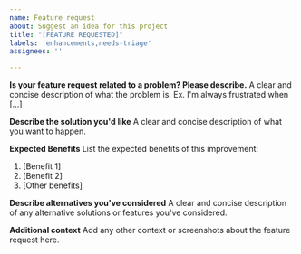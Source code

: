 ```yaml
---
name: Feature request
about: Suggest an idea for this project
title: "[FEATURE REQUESTED]"
labels: 'enhancements,needs-triage'
assignees: ''

---
```


**Is your feature request related to a problem? Please describe.**
A clear and concise description of what the problem is. Ex. I'm always frustrated when [...]

**Describe the solution you'd like**
A clear and concise description of what you want to happen.


**Expected Benefits**
List the expected benefits of this improvement:
1. [Benefit 1]
2. [Benefit 2]
3. [Other benefits]

**Describe alternatives you've considered**
A clear and concise description of any alternative solutions or features you've considered.

**Additional context**
Add any other context or screenshots about the feature request here.
